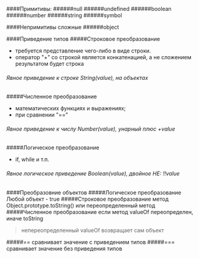 ####Примитивы:
######null
######undefined
######boolean
######number
######string
######symbol

####Непримитивы сложные
######object

####Приведение типов
#####Строковое преобразование
* требуется представление чего-либо в виде строки.
* оператор "+" со строкой является конкатенацией, а не сложением результатом будет строка
###### Явное приведение к строке String(value), на объектах   
#####Численное преобразование
* математических функциях и выражениях;
* при сравнении "=="
###### Явное приведение к числу Number(value), унарный плюс +value
#####Логическое преобразование
* if, while и т.п.
###### Явное логическое приведение Boolean(value), двойное НЕ: !!value

####Преобразовние объектов 
#####Логическое преобразование 
Любой объект - true
#####Строковое преобразование
метод Object.prototype.toString() или переопределенный метод
#####Численное преобразование
если метод valueOf переопределен, иначе toString
>непереопределенный valueOf возвращает сам объект

#####== сравнивает значение с приведением типов
#####=== сравнивает значение без приведения типов
